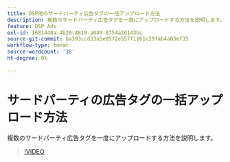 ```yaml
---
title: DSP用のサードパーティ広告タグの一括アップロード方法
description: 複数のサードパーティ広告タグを一度にアップロードする方法を説明します。
feature: DSP Ads
exl-id: 1681440a-4b20-4819-a649-8754a2d143bc
source-git-commit: ba393ccd33a5e05f2e557f1161c29fab4a03ef35
workflow-type: tm+mt
source-wordcount: '38'
ht-degree: 0%

---
```


# サードパーティの広告タグの一括アップロード方法

複数のサードパーティ広告タグを一度にアップロードする方法を説明します。

>[!VIDEO](https://video.tv.adobe.com/v/339204)
